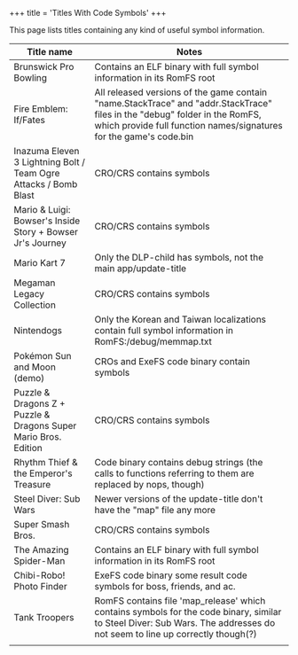 +++
title = 'Titles With Code Symbols'
+++

This page lists titles containing any kind of useful symbol information.

| Title name                                                       | Notes                                                                                                                                                                                            |
|------------------------------------------------------------------|--------------------------------------------------------------------------------------------------------------------------------------------------------------------------------------------------|
| Brunswick Pro Bowling                                            | Contains an ELF binary with full symbol information in its RomFS root                                                                                                                            |
| Fire Emblem: If/Fates                                            | All released versions of the game contain "name.StackTrace" and "addr.StackTrace" files in the "debug" folder in the RomFS, which provide full function names/signatures for the game's code.bin |
| Inazuma Eleven 3 Lightning Bolt / Team Ogre Attacks / Bomb Blast | CRO/CRS contains symbols                                                                                                                                                                         |
| Mario & Luigi: Bowser's Inside Story + Bowser Jr's Journey       | CRO/CRS contains symbols                                                                                                                                                                         |
| Mario Kart 7                                                     | Only the DLP-child has symbols, not the main app/update-title                                                                                                                                    |
| Megaman Legacy Collection                                        | CRO/CRS contains symbols                                                                                                                                                                         |
| Nintendogs                                                       | Only the Korean and Taiwan localizations contain full symbol information in RomFS:/debug/memmap.txt                                                                                              |
| Pokémon Sun and Moon (demo)                                      | CROs and ExeFS code binary contain symbols                                                                                                                                                       |
| Puzzle & Dragons Z + Puzzle & Dragons Super Mario Bros. Edition  | CRO/CRS contains symbols                                                                                                                                                                         |
| Rhythm Thief & the Emperor's Treasure                            | Code binary contains debug strings (the calls to functions referring to them are replaced by nops, though)                                                                                       |
| Steel Diver: Sub Wars                                            | Newer versions of the update-title don't have the "map" file any more                                                                                                                            |
| Super Smash Bros.                                                | CRO/CRS contains symbols                                                                                                                                                                         |
| The Amazing Spider-Man                                           | Contains an ELF binary with full symbol information in its RomFS root                                                                                                                            |
| Chibi-Robo! Photo Finder                                         | ExeFS code binary some result code symbols for boss, friends, and ac.                                                                                                                            |
| Tank Troopers                                                    | RomFS contains file 'map_release' which contains symbols for the code binary, similar to Steel Diver: Sub Wars. The addresses do not seem to line up correctly though(?)                         |
|                                                                  |                                                                                                                                                                                                  |